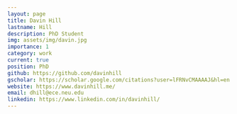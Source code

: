 ```yaml
---
layout: page
title: Davin Hill
lastname: Hill
description: PhD Student
img: assets/img/davin.jpg
importance: 1
category: work
current: true 
position: PhD
github: https://github.com/davinhill
gscholar: https://scholar.google.com/citations?user=lFRNvCMAAAAJ&hl=en
website: https://www.davinhill.me/
email: dhill@ece.neu.edu
linkedin: https://www.linkedin.com/in/davinhill/
---
```

